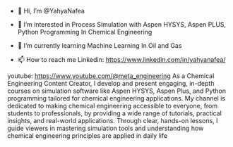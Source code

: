 - 👋 Hi, I’m @YahyaNafea
- 👀 I’m interested in Process Simulation with Aspen HYSYS, Aspen PLUS, Python Programming In Chemical Engineering
- 🌱 I’m currently learning Machine Learning In Oil and Gas

- 📫 How to reach me 
Linkedin: https://www.linkedin.com/in/yahyanafea/

youtube: https://www.youtube.com/@meta_engineering
As a Chemical Engineering Content Creator, I develop and present engaging, in-depth courses on simulation software like Aspen HYSYS, Aspen Plus, and Python programming tailored for chemical engineering applications. 
My channel is dedicated to making chemical engineering accessible to everyone, from students to professionals, by providing a wide range of tutorials, practical insights, and real-world applications.
Through clear, hands-on lessons, I guide viewers in mastering simulation tools and understanding how chemical engineering principles are applied in daily life



